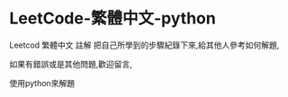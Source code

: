 # LeetCode-繁體中文-python
Leetcod 繁體中文 註解 把自己所學到的步驟紀錄下來,給其他人參考如何解題,
  
  如果有錯誤或是其他問題,歡迎留言,

  
  使用python來解題
